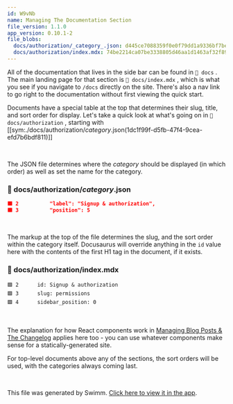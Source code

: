 ```yaml
---
id: W9vNb
name: Managing The Documentation Section
file_version: 1.1.0
app_version: 0.10.1-2
file_blobs:
  docs/authorization/_category_.json: d445ce7088359f0e0f79dd1a9336bf7bee732e53
  docs/authorization/index.mdx: 74be2214ca07be3338805d46aa1d1463af32f896
---
```


All of the documentation that lives in the side bar can be found in `📄 docs` . The main landing page for that section is `📄 docs/index.mdx` , which is what you see if you navigate to `/docs` directly on the site. There's also a nav link to go right to the documentation without first viewing the quick start.

Documents have a special table at the top that determines their slug, title, and sort order for display. Let's take a quick look at what's going on in `📄 docs/authorization` , starting with \[\[sym:./docs/authorization/_category_.json(1dc1f99f-d5fb-47f4-9cea-efd7b6bdf811)\]\]

<br/>

The JSON file determines where the _category_ should be displayed (in which order) as well as set the name for the category.
<!-- NOTE-swimm-snippet: the lines below link your snippet to Swimm -->
### 📄 docs/authorization/_category_.json
```json
🟩 2          "label": "Signup & authorization",
🟩 3          "position": 5
```

<br/>

The markup at the top of the file determines the slug, and the sort order within the category itself. Docusaurus will override anything in the `id`<swm-token data-swm-token=":docs/authorization/index.mdx:2:0:0:`id: Signup &amp; authorization`"/> value here with the contents of the first H1 tag in the document, if it exists.
<!-- NOTE-swimm-snippet: the lines below link your snippet to Swimm -->
### 📄 docs/authorization/index.mdx
```mdx
🟩 2      id: Signup & authorization
🟩 3      slug: permissions
🟩 4      sidebar_position: 0
```

<br/>

The explanation for how React components work in [Managing Blog Posts & The Changelog](managing-blog-posts-the-changelog.axB2v.sw.md) applies here too - you can use whatever components make sense for a statically-generated site.

For top-level documents above any of the sections, the sort orders will be used, with the categories always coming last.

<br/>

This file was generated by Swimm. [Click here to view it in the app](https://app.swimm.io/repos/Z2l0aHViJTNBJTNBZG9jcy5zd2ltbS5pbyUzQSUzQXN3aW1taW8=/docs/W9vNb).
